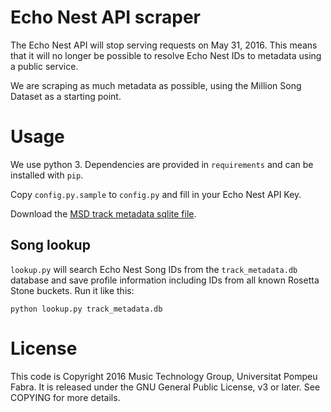 Echo Nest API scraper
=====================

The Echo Nest API will stop serving requests on May 31, 2016. This means
that it will no longer be possible to resolve Echo Nest IDs to metadata
using a public service.

We are scraping as much metadata as possible, using the Million Song Dataset
as a starting point.

Usage
=====
We use python 3. Dependencies are provided in `requirements` and can be
installed with `pip`.

Copy `config.py.sample` to `config.py` and fill in your Echo Nest API Key.

Download the [MSD track metadata sqlite file](http://labrosa.ee.columbia.edu/millionsong/sites/default/files/AdditionalFiles/track_metadata.db).

Song lookup
-----------

`lookup.py` will search Echo Nest Song IDs from the `track_metadata.db`
database and save profile information including IDs from all known
Rosetta Stone buckets.
Run it like this:

    python lookup.py track_metadata.db

License
=======

This code is Copyright 2016 Music Technology Group, Universitat Pompeu Fabra.
It is released under the GNU General Public License, v3 or later.
See COPYING for more details.
